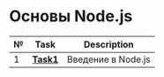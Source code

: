 # Основы Node.js
| № | **Task**                                                                | **Description**                                        |
|---|-------------------------------------------------------------------------|--------------------------------------------------------|
| 1 | **[Task1](https://github.com/iamseryy/tasks_learn_node_js/tree/main/task1)** | Введение в Node.js |